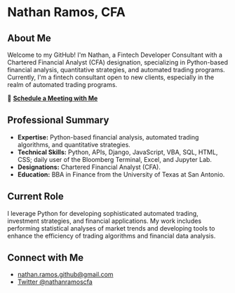 # Nathan Ramos, CFA

## About Me
Welcome to my GitHub! I'm Nathan, a Fintech Developer Consultant with a Chartered Financial Analyst (CFA) designation, specializing in Python-based financial analysis, quantitative strategies, and automated trading programs. Currently, I'm a fintech consultant open to new clients, especially in the realm of automated trading programs.

📅 **[Schedule a Meeting with Me](https://calendly.com/nrcapitalmanagement/github-meeting)**

## Professional Summary
- **Expertise:** Python-based financial analysis, automated trading algorithms, and quantitative strategies.
- **Technical Skills:** Python, APIs, Django, JavaScript, VBA, SQL, HTML, CSS; daily user of the Bloomberg Terminal, Excel, and Jupyter Lab.
- **Designations:** Chartered Financial Analyst (CFA).
- **Education:** BBA in Finance from the University of Texas at San Antonio.

## Current Role
I leverage Python for developing sophisticated automated trading, investment strategies, and financial applications. My work includes performing statistical analyses of market trends and developing tools to enhance the efficiency of trading algorithms and financial data analysis.

## Connect with Me
- nathan.ramos.github@gmail.com
- [Twitter @nathanramoscfa](https://twitter.com/nathanramoscfa)
